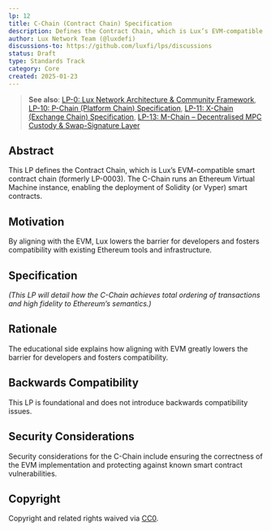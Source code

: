 ```yaml
---
lp: 12
title: C-Chain (Contract Chain) Specification
description: Defines the Contract Chain, which is Lux’s EVM-compatible smart contract chain.
author: Lux Network Team (@luxdefi)
discussions-to: https://github.com/luxfi/lps/discussions
status: Draft
type: Standards Track
category: Core
created: 2025-01-23
---
```


> **See also**: [LP-0: Lux Network Architecture & Community Framework](./lp-0.md), [LP-10: P-Chain (Platform Chain) Specification](./lp-10.md), [LP-11: X-Chain (Exchange Chain) Specification](./lp-11.md), [LP-13: M-Chain – Decentralised MPC Custody & Swap-Signature Layer](./lp-13.md)

## Abstract

This LP defines the Contract Chain, which is Lux’s EVM-compatible smart contract chain (formerly LP-0003). The C-Chain runs an Ethereum Virtual Machine instance, enabling the deployment of Solidity (or Vyper) smart contracts.

## Motivation

By aligning with the EVM, Lux lowers the barrier for developers and fosters compatibility with existing Ethereum tools and infrastructure.

## Specification

*(This LP will detail how the C-Chain achieves total ordering of transactions and high fidelity to Ethereum’s semantics.)*

## Rationale

The educational side explains how aligning with EVM greatly lowers the barrier for developers and fosters compatibility.

## Backwards Compatibility

This LP is foundational and does not introduce backwards compatibility issues.

## Security Considerations

Security considerations for the C-Chain include ensuring the correctness of the EVM implementation and protecting against known smart contract vulnerabilities.

## Copyright

Copyright and related rights waived via [CC0](../LICENSE.md).